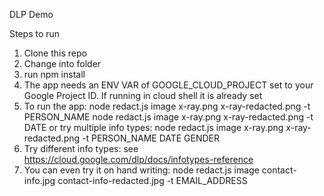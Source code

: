 DLP Demo

Steps to run
1. Clone this repo
2. Change into folder
3. run npm install
4. The app needs an ENV VAR of GOOGLE_CLOUD_PROJECT set to your Google Project ID. If running in cloud shell it is already set
5. To run the app:
	node redact.js image x-ray.png x-ray-redacted.png -t PERSON_NAME 
	node redact.js image x-ray.png x-ray-redacted.png -t DATE 
or try multiple info types:
	node redact.js image x-ray.png x-ray-redacted.png -t PERSON_NAME DATE GENDER
6. Try different info types: see https://cloud.google.com/dlp/docs/infotypes-reference
7. You can even try it on hand writing:
	node redact.js image contact-info.jpg contact-info-redacted.jpg -t EMAIL_ADDRESS	

